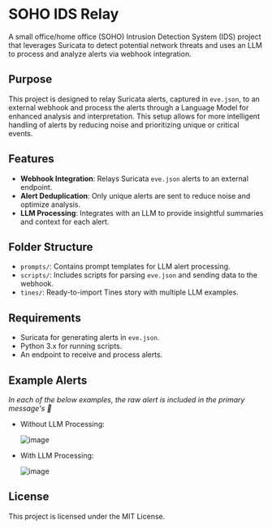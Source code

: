 # SOHO IDS Relay

A small office/home office (SOHO) Intrusion Detection System (IDS) project that leverages Suricata to detect potential network threats and uses an LLM to process and analyze alerts via webhook integration.

## Purpose

This project is designed to relay Suricata alerts, captured in `eve.json`, to an external webhook and process the alerts through a Language Model for enhanced analysis and interpretation. This setup allows for more intelligent handling of alerts by reducing noise and prioritizing unique or critical events.

## Features

- **Webhook Integration**: Relays Suricata `eve.json` alerts to an external endpoint.
- **Alert Deduplication**: Only unique alerts are sent to reduce noise and optimize analysis.
- **LLM Processing**: Integrates with an LLM to provide insightful summaries and context for each alert.

## Folder Structure

- `prompts/`: Contains prompt templates for LLM alert processing.
- `scripts/`: Includes scripts for parsing `eve.json` and sending data to the webhook.
- `tines/`: Ready-to-import Tines story with multiple LLM examples.

## Requirements

- Suricata for generating alerts in `eve.json`.
- Python 3.x for running scripts.
- An endpoint to receive and process alerts.

## Example Alerts
*In each of the below examples, the raw alert is included in the primary message's 🧵*
  
- Without LLM Processing:

  ![image](https://github.com/user-attachments/assets/bcf820f1-bde9-4e30-80ff-be82b400426e)


- With LLM Processing:
  
  ![image](https://github.com/user-attachments/assets/dfc072e7-81b9-4783-83a9-0fe7a7e7c198)


## License

This project is licensed under the MIT License.
